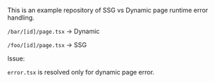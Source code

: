 This is an example repository of SSG vs Dynamic page runtime error handling.

`/bar/[id]/page.tsx` -> Dynamic

`/foo/[id]/page.tsx` -> SSG


Issue:

`error.tsx` is resolved only for dynamic page error. 
